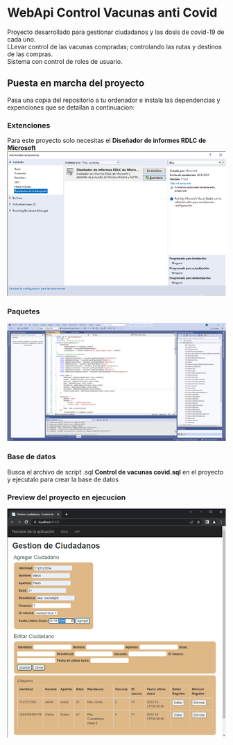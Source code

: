 # WebApi Control Vacunas anti Covid
Proyecto desarrollado para gestionar ciudadanos y las dosis de covid-19 de cada uno.  
LLevar control de las vacunas compradas; controlando las rutas y destinos de las compras.  
Sistema con control de roles de usuario.  
  
## Puesta en marcha del proyecto
Pasa una copia del repositorio a tu ordenador e instala las dependencias y expenciones que se detallan a continuacion:
### Extenciones
Para este proyecto solo necesitas el **Diseñador de informes RDLC de Microsoft**
![extenciones](Extenciones.png)
### Paquetes
![paquetes](paquetes.png)
### Base de datos
Busca el archivo de script .sql **Control de vacunas covid.sql** en el proyecto y ejecutalo para crear la base de datos
### Preview del proyecto en ejecucion
![sistema1](Sistema1.png)
